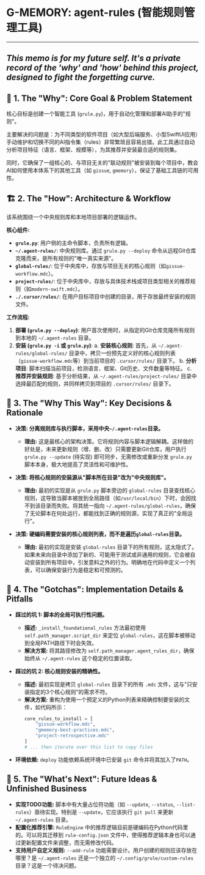 # G-MEMORY: agent-rules (智能规则管理工具)

---
*This memo is for my future self. It's a private record of the 'why' and 'how' behind this project, designed to fight the forgetting curve.*
---

## 🎯 1. The "Why": Core Goal & Problem Statement
<!-- 我当初为什么要做这个？解决了什么具体问题？最初的灵感或痛点是什么？ -->
核心目标是创建一个智能工具 (`grule.py`)，用于自动化管理和部署AI助手的"规则"。

主要解决的问题是：为不同类型的软件项目（如大型后端服务、小型SwiftUI应用）手动维护和切换不同的AI指令集（rules）非常繁琐且容易出错。此工具通过自动分析项目特征（语言、框架、规模等），为其推荐并安装最合适的规则集。

同时，它确保了一组核心的、与项目无关的"联动规则"被安装到每个项目中，教会AI如何使用本体系下的其他工具（如 `gissue`, `gmemory`），保证了基础工具链的可用性。

## 🏗️ 2. The "How": Architecture & Workflow
<!-- 它是如何运作的？画一个简单的流程图或描述核心组件的交互。输入是什么，输出是什么？ -->
该系统围绕一个中央规则库和本地项目部署的逻辑运作。

**核心组件:**
- **`grule.py`**: 用户侧的主命令脚本，负责所有逻辑。
- **`~/.agent-rules/`**: 中央规则库。通过 `grule.py --deploy` 命令从远程Git仓库克隆而来，是所有规则的"唯一真实来源"。
- **`global-rules/`**: 位于中央库中，存放与项目无关的核心规则（如`gissue-workflow.mdc`）。
- **`project-rules/`**: 位于中央库中，存放与具体技术栈或项目类型相关的推荐规则（如`modern-swift.mdc`）。
- **`./.cursor/rules/`**: 在用户目标项目中创建的目录，用于存放最终安装的规则文件。

**工作流程:**
1.  **部署 (`grule.py --deploy`)**: 用户首次使用时，从指定的Git仓库克隆所有规则到本地的 `~/.agent-rules` 目录。
2.  **安装 (`grule.py -i` 或 `grule.py`)**:
    a. **安装核心规则**: 首先，从 `~/.agent-rules/global-rules/` 目录中，拷贝一份预先定义好的核心规则列表（`gissue-workflow.mdc`等）到当前项目的 `.cursor/rules/` 目录下。
    b. **分析项目**: 脚本扫描当前项目，检测语言、框架、Git历史、文件数量等特征。
    c. **推荐并安装规则**: 基于分析结果，从 `~/.agent-rules/project-rules/` 目录中选择最匹配的规则，并同样拷贝到项目的 `.cursor/rules/` 目录下。

## 🤔 3. The "Why This Way": Key Decisions & Rationale
<!-- 
我为什么选择A方案而不是B方案？
- **技术选型:** e.g., "Why Poetry over pip-tools? Because..."
- **算法/逻辑:** e.g., "Why recursive instead of iterative? Because..."
- **架构决策:** e.g., "Why a monolithic script instead of microservices? Because..."
记录下当时考虑过的其他选项和放弃它们的原因。
-->
- **决策: 分离规则库与执行脚本，采用中央`~/.agent-rules`目录。**
  - **理由:** 这是最核心的架构决策。它将规则内容与脚本逻辑解耦。这样做的好处是，未来更新规则（增、删、改）只需要更新Git仓库，用户执行 `grule.py --update` (待实现) 即可同步，无需修改或重新分发 `grule.py` 脚本本身，极大地提高了灵活性和可维护性。

- **决策: 将核心规则的安装源从"脚本所在目录"改为"中央规则库"。**
  - **理由:** 最初的实现是从 `grule.py` 脚本旁边的 `global-rules` 目录查找核心规则，这导致当脚本被放到全局路径（如`/usr/local/bin`）下时，会因找不到该目录而失败。将其统一指向 `~/.agent-rules/global-rules`，确保了无论脚本在何处运行，都能找到正确的规则源，实现了真正的"全局运行"。

- **决策: 硬编码需要安装的核心规则列表，而不是遍历`global-rules`目录。**
  - **理由:** 最初的实现是安装 `global-rules` 目录下的所有规则，这太隐式了。如果未来向目录中添加了新的、可能用于测试或非通用的规则，它会被自动安装到所有项目中，引发意料之外的行为。明确地在代码中定义一个列表，可以确保安装行为是稳定和可预测的。

## 🚧 4. The "Gotchas": Implementation Details & Pitfalls
<!-- 
具体是怎么做的，以及哪些地方需要特别注意？
- **关键代码片段:** 贴出最核心或最难理解的代码。
- **踩过的坑:** e.g., "API X has a hidden rate limit of Y", "This library has a bug in version Z".
- **魔法数字/硬编码值的解释:** e.g., "Timeout is set to 3.7 seconds because..."
- **环境配置要点:** e.g., "Requires specific env var `FOO_BAR` to be set".
-->
- **踩过的坑 1: 脚本的全局可执行性问题。**
  - **描述:** `_install_foundational_rules` 方法最初使用 `self.path_manager.script_dir` 来定位 `global-rules`，这在脚本被移动到全局PATH路径下时会失效。
  - **解决方案:** 将其路径修改为 `self.path_manager.agent_rules_dir`，确保始终从 `~/.agent-rules` 这个稳定的位置读取。

- **踩过的坑 2: 核心规则安装的精确性。**
  - **描述:** 最初实现是拷贝 `global-rules` 目录下的所有 `.mdc` 文件，这与"只安装指定的3个核心规则"的需求不符。
  - **解决方案:** 重构为使用一个预定义的Python列表来精确控制要安装的文件，如代码所示：
    ```python
    core_rules_to_install = [
        "gissue-workflow.mdc",
        "gmemory-best-practices.mdc",
        "project-retrospective.mdc"
    ]
    # ... then iterate over this list to copy files
    ```

- **环境依赖:** `deploy` 功能依赖系统环境中已安装 `git` 命令并将其加入了`PATH`。

## 🚀 5. The "What's Next": Future Ideas & Unfinished Business
<!-- 
未来可能的改进方向或未完成的想法。
- **Refactoring:** "This part is messy and could be refactored by..."
- **New Features:** "It would be cool to add..."
- **Open Questions:** "I'm still not sure about the best way to handle..."
-->
- **实现TODO功能:** 脚本中有大量占位符功能（如 `--update`, `--status`, `--list-rules`）亟待实现。特别是 `--update`，它应该执行 `git pull` 来更新 `~/.agent-rules` 目录。
- **配置化推荐引擎:** `RuleEngine` 中的推荐逻辑目前是硬编码在Python代码里的。可以将其迁移到 `rule-config.json` 文件中，使得推荐逻辑本身也可以通过更新配置文件来调整，而无需修改代码。
- **支持用户自定义规则:** `--add-rule` 功能需要设计。用户创建的规则应该存放在哪里？是 `~/.agent-rules` 还是一个独立的 `~/.config/grule/custom-rules` 目录？这是一个待决问题。
